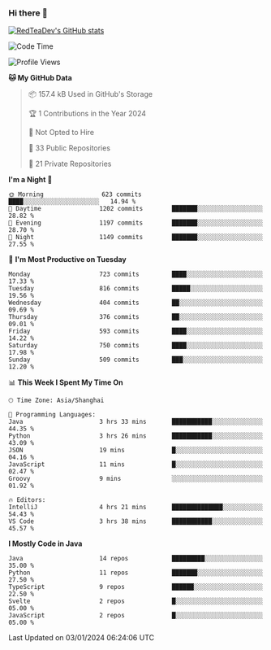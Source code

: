 ### Hi there 👋

<!--
**RedTeaDev/RedTeaDev** is a ✨ _special_ ✨ repository because its `README.md` (this file) appears on your GitHub profile.

Here are some ideas to get you started:

- 🔭 I’m currently working on ...
- 🌱 I’m currently learning ...
- 👯 I’m looking to collaborate on ...
- 🤔 I’m looking for help with ...
- 💬 Ask me about ...
- 📫 How to reach me: ...
- 😄 Pronouns: ...
- ⚡ Fun fact: ...
-->

<!--
[![wakatime](https://wakatime.com/badge/user/6b101ed0-04c0-4490-9283-eb61f2efff96.svg)](https://wakatime.com/@6b101ed0-04c0-4490-9283-eb61f2efff96)
!-->

[![RedTeaDev's GitHub stats](https://github-readme-stats.vercel.app/api?username=RedTeaDev)](https://github.com/anuraghazra/github-readme-stats)
<!--
[![willianrod's wakatime stats](https://github-readme-stats.vercel.app/api/wakatime?username=RedTeaDev)](https://github.com/anuraghazra/github-readme-stats)
!-->
<!--START_SECTION:waka-->
![Code Time](http://img.shields.io/badge/Code%20Time-1%2C971%20hrs%202%20mins-blue)

![Profile Views](http://img.shields.io/badge/Profile%20Views-0-blue)

**🐱 My GitHub Data** 

> 📦 157.4 kB Used in GitHub's Storage 
 > 
> 🏆 1 Contributions in the Year 2024
 > 
> 🚫 Not Opted to Hire
 > 
> 📜 33 Public Repositories 
 > 
> 🔑 21 Private Repositories 
 > 
**I'm a Night 🦉** 

```text
🌞 Morning                623 commits         ████░░░░░░░░░░░░░░░░░░░░░   14.94 % 
🌆 Daytime                1202 commits        ███████░░░░░░░░░░░░░░░░░░   28.82 % 
🌃 Evening                1197 commits        ███████░░░░░░░░░░░░░░░░░░   28.70 % 
🌙 Night                  1149 commits        ███████░░░░░░░░░░░░░░░░░░   27.55 % 
```
📅 **I'm Most Productive on Tuesday** 

```text
Monday                   723 commits         ████░░░░░░░░░░░░░░░░░░░░░   17.33 % 
Tuesday                  816 commits         █████░░░░░░░░░░░░░░░░░░░░   19.56 % 
Wednesday                404 commits         ██░░░░░░░░░░░░░░░░░░░░░░░   09.69 % 
Thursday                 376 commits         ██░░░░░░░░░░░░░░░░░░░░░░░   09.01 % 
Friday                   593 commits         ████░░░░░░░░░░░░░░░░░░░░░   14.22 % 
Saturday                 750 commits         ████░░░░░░░░░░░░░░░░░░░░░   17.98 % 
Sunday                   509 commits         ███░░░░░░░░░░░░░░░░░░░░░░   12.20 % 
```


📊 **This Week I Spent My Time On** 

```text
🕑︎ Time Zone: Asia/Shanghai

💬 Programming Languages: 
Java                     3 hrs 33 mins       ███████████░░░░░░░░░░░░░░   44.35 % 
Python                   3 hrs 26 mins       ███████████░░░░░░░░░░░░░░   43.09 % 
JSON                     19 mins             █░░░░░░░░░░░░░░░░░░░░░░░░   04.16 % 
JavaScript               11 mins             █░░░░░░░░░░░░░░░░░░░░░░░░   02.47 % 
Groovy                   9 mins              ░░░░░░░░░░░░░░░░░░░░░░░░░   01.92 % 

🔥 Editors: 
IntelliJ                 4 hrs 21 mins       ██████████████░░░░░░░░░░░   54.43 % 
VS Code                  3 hrs 38 mins       ███████████░░░░░░░░░░░░░░   45.57 % 
```

**I Mostly Code in Java** 

```text
Java                     14 repos            █████████░░░░░░░░░░░░░░░░   35.00 % 
Python                   11 repos            ███████░░░░░░░░░░░░░░░░░░   27.50 % 
TypeScript               9 repos             ██████░░░░░░░░░░░░░░░░░░░   22.50 % 
Svelte                   2 repos             █░░░░░░░░░░░░░░░░░░░░░░░░   05.00 % 
JavaScript               2 repos             █░░░░░░░░░░░░░░░░░░░░░░░░   05.00 % 
```




 Last Updated on 03/01/2024 06:24:06 UTC
<!--END_SECTION:waka-->


